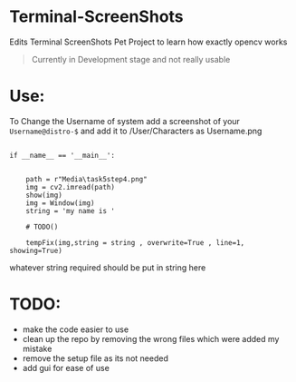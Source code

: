# Terminal-ScreenShots
Edits Terminal ScreenShots
Pet Project to learn how exactly opencv works
> Currently in Development stage and not really usable

# Use:
To Change the Username of system add a screenshot of your ```Username@distro-$``` and add it to /User/Characters as Username.png

```

if __name__ == '__main__':


    path = r"Media\task5step4.png"
    img = cv2.imread(path)
    show(img)
    img = Window(img)
    string = 'my name is '

    # TODO()
        
    tempFix(img,string = string , overwrite=True , line=1, showing=True)
```
whatever string required should be put in string here

# TODO:
- make the code easier to use 
- clean up the repo by removing the wrong files which were added my mistake
- remove the setup file as its not needed
- add gui for ease of use
